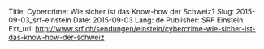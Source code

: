 Title: Cybercrime: Wie sicher ist das Know-how der Schweiz?
Slug: 2015-09-03_srf-einstein
Date: 2015-09-03
Lang: de
Publisher: SRF Einstein
Ext_url: http://www.srf.ch/sendungen/einstein/cybercrime-wie-sicher-ist-das-know-how-der-schweiz